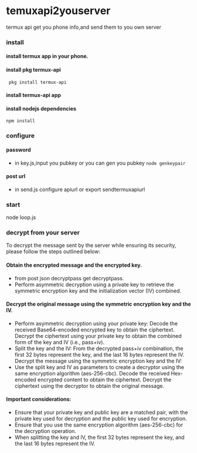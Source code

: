 # temuxapi2youserver
termux api get you phone info,and send them to you own server
### install
#### install termux app in your phone.
#### install pkg termux-api
` pkg install termux-api`
#### install termux-api app
#### install nodejs dependencies
`npm install`

### configure
#### password
- in key.js,input you pubkey or you can gen you pubkey
`node genkeypair`
#### post url
- in send.js configure apiurl or export sendtermuxapiurl

### start 
node loop.js
### decrypt from your server
To decrypt the message sent by the server while ensuring its security, please follow the steps outlined below:
#### Obtain the encrypted message and the encrypted key.
- from post json decryptpass get decryptpass.
- Perform asymmetric decryption using a private key to retrieve the symmetric encryption key and the initialization vector (IV) combined.
#### Decrypt the original message using the symmetric encryption key and the IV.
- Perform asymmetric decryption using your private key:
Decode the received Base64-encoded encrypted key to obtain the ciphertext.
Decrypt the ciphertext using your private key to obtain the combined form of the key and IV (i.e., pass+iv).
- Split the key and the IV:
From the decrypted pass+iv combination, the first 32 bytes represent the key, and the last 16 bytes represent the IV.
Decrypt the message using the symmetric encryption key and the IV:
- Use the split key and IV as parameters to create a decryptor using the same encryption algorithm (aes-256-cbc).
Decode the received Hex-encoded encrypted content to obtain the ciphertext.
Decrypt the ciphertext using the decryptor to obtain the original message.

#### Important considerations:
- Ensure that your private key and public key are a matched pair, with the private key used for decryption and the public key used for encryption.
- Ensure that you use the same encryption algorithm (aes-256-cbc) for the decryption operation.
- When splitting the key and IV, the first 32 bytes represent the key, and the last 16 bytes represent the IV.

